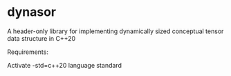 # dynasor

A header-only library for implementing dynamically sized conceptual tensor data structure in C++20

Requirements:

Activate -std=c++20 language standard

